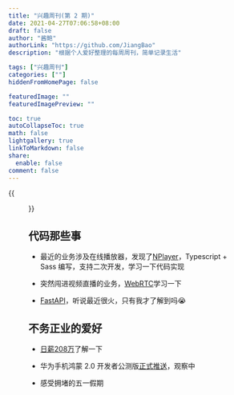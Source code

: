 ```yaml
---
title: "兴趣周刊(第 2 期)"
date: 2021-04-27T07:06:58+08:00
draft: false
author: "酱鲍"
authorLink: "https://github.com/JiangBao"
description: "根据个人爱好整理的每周周刊，简单记录生活"

tags: ["兴趣周刊"]
categories: [""]
hiddenFromHomePage: false

featuredImage: ""
featuredImagePreview: ""

toc: true
autoCollapseToc: true
math: false
lightgallery: true
linkToMarkdown: false
share:
  enable: false
comment: false
---
```

{{<figure src="https://img.36krcdn.com/20210428/v2_291eafc6a9384203a9bfd7ac45ff0b82_img_000">}}
<!--more-->

## 代码那些事

* 最近的业务涉及在线播放器，发现了[NPlayer](https://github.com/woopen/nplayer)，Typescript + Sass 编写，支持二次开发，学习一下代码实现

* 突然闯进视频直播的业务，[WebRTC](https://developer.mozilla.org/zh-CN/docs/Web/API/WebRTC_API)学习一下

* [FastAPI](https://fastapi.tiangolo.com/)，听说最近很火，只有我才了解到吗:sob:

## 不务正业的爱好
* [日薪208万](https://www.zhihu.com/question/457029348)了解一下

* 华为手机鸿蒙 2.0 开发者公测版[正式推送](https://www.36kr.com/p/1204132709644293)，观察中

* 感受拥堵的五一假期
